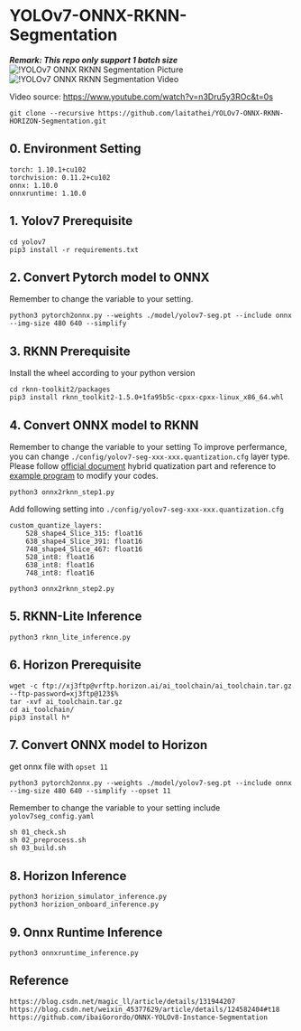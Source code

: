 # YOLOv7-ONNX-RKNN-Segmentation
***Remark: This repo only support 1 batch size***
![!YOLOv7 ONNX RKNN Segmentation Picture](https://github.com/laitathei/YOLOv7-ONNX-RKNN-Segmentation/blob/master/doc/visual_image.jpg)
![!YOLOv7 ONNX RKNN Segmentation Video](https://github.com/laitathei/YOLOv7-ONNX-RKNN-Segmentation/blob/master/doc/result.gif)

Video source: https://www.youtube.com/watch?v=n3Dru5y3ROc&t=0s
```
git clone --recursive https://github.com/laitathei/YOLOv7-ONNX-RKNN-HORIZON-Segmentation.git
```
## 0. Environment Setting
```
torch: 1.10.1+cu102
torchvision: 0.11.2+cu102
onnx: 1.10.0
onnxruntime: 1.10.0
```

## 1. Yolov7 Prerequisite
```
cd yolov7
pip3 install -r requirements.txt
```

## 2. Convert Pytorch model to ONNX
Remember to change the variable to your setting.
```
python3 pytorch2onnx.py --weights ./model/yolov7-seg.pt --include onnx --img-size 480 640 --simplify
```

## 3. RKNN Prerequisite
Install the wheel according to your python version
```
cd rknn-toolkit2/packages
pip3 install rknn_toolkit2-1.5.0+1fa95b5c-cpxx-cpxx-linux_x86_64.whl
```

## 4. Convert ONNX model to RKNN
Remember to change the variable to your setting
To improve perfermance, you can change ```./config/yolov7-seg-xxx-xxx.quantization.cfg``` layer type.
Please follow [official document](https://github.com/rockchip-linux/rknn-toolkit2/blob/master/doc/Rockchip_User_Guide_RKNN_Toolkit2_EN-1.5.0.pdf) hybrid quatization part and reference to [example program](https://github.com/rockchip-linux/rknn-toolkit2/tree/master/examples/functions/hybrid_quant) to modify your codes.
```
python3 onnx2rknn_step1.py
```
Add following setting into ```./config/yolov7-seg-xxx-xxx.quantization.cfg``` 
```
custom_quantize_layers:
    528_shape4_Slice_315: float16
    638_shape4_Slice_391: float16
    748_shape4_Slice_467: float16
    528_int8: float16
    638_int8: float16
    748_int8: float16
```
```
python3 onnx2rknn_step2.py
```

## 5. RKNN-Lite Inference
```
python3 rknn_lite_inference.py
```

## 6. Horizon Prerequisite
```
wget -c ftp://xj3ftp@vrftp.horizon.ai/ai_toolchain/ai_toolchain.tar.gz --ftp-password=xj3ftp@123$%
tar -xvf ai_toolchain.tar.gz
cd ai_toolchain/
pip3 install h*
```

## 7. Convert ONNX model to Horizon
get onnx file with ```opset 11```
```
python3 pytorch2onnx.py --weights ./model/yolov7-seg.pt --include onnx --img-size 480 640 --simplify --opset 11
```
Remember to change the variable to your setting include ```yolov7seg_config.yaml```
```
sh 01_check.sh
sh 02_preprocess.sh
sh 03_build.sh
```

## 8. Horizon Inference
```
python3 horizion_simulator_inference.py
python3 horizion_onboard_inference.py
```

## 9. Onnx Runtime Inference
```
python3 onnxruntime_inference.py
```

## Reference
```
https://blog.csdn.net/magic_ll/article/details/131944207
https://blog.csdn.net/weixin_45377629/article/details/124582404#t18
https://github.com/ibaiGorordo/ONNX-YOLOv8-Instance-Segmentation
```

